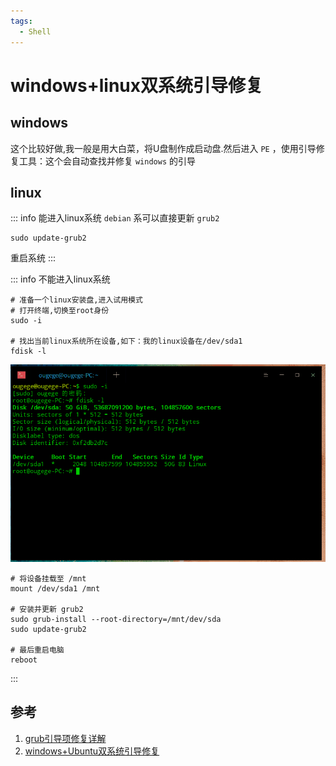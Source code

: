 ```yaml
---
tags:
  - Shell
---
```

# windows+linux双系统引导修复

## windows
这个比较好做,我一般是用大白菜，将U盘制作成启动盘.然后进入 `PE` ，使用引导修复工具：这个会自动查找并修复 `windows` 的引导

## linux

::: info 能进入linux系统
`debian` 系可以直接更新 `grub2`     
```shell
sudo update-grub2
```
重启系统
:::

::: info 不能进入linux系统
```shell
# 准备一个linux安装盘,进入试用模式
# 打开终端,切换至root身份
sudo -i

# 找出当前linux系统所在设备,如下：我的linux设备在/dev/sda1
fdisk -l

```

![找出linux设备](/Images/Shell/windows+linux双系统引导修复/terminal_01.gif "找出linux设备")

```shell
# 将设备挂载至 /mnt
mount /dev/sda1 /mnt

# 安装并更新 grub2
sudo grub-install --root-directory=/mnt/dev/sda
sudo update-grub2

# 最后重启电脑
reboot
```
:::

## 参考
1. [grub引导项修复详解](https://blog.csdn.net/gatieme/article/details/59127020)
1. [windows+Ubuntu双系统引导修复](https://blog.csdn.net/qq_40196164/article/details/84726694)